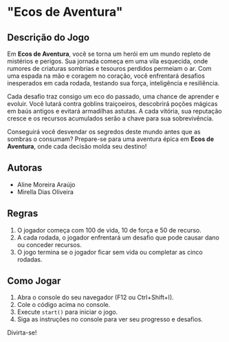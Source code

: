 # "Ecos de Aventura"

## Descrição do Jogo
Em **Ecos de Aventura**, você se torna um herói em um mundo repleto de mistérios e perigos. Sua jornada começa em uma vila esquecida, onde rumores de criaturas sombrias e tesouros perdidos permeiam o ar. Com uma espada na mão e coragem no coração, você enfrentará desafios inesperados em cada rodada, testando sua força, inteligência e resiliência.

Cada desafio traz consigo um eco do passado, uma chance de aprender e evoluir. Você lutará contra goblins traiçoeiros, descobrirá poções mágicas em baús antigos e evitará armadilhas astutas. A cada vitória, sua reputação cresce e os recursos acumulados serão a chave para sua sobrevivência.

Conseguirá você desvendar os segredos deste mundo antes que as sombras o consumam? Prepare-se para uma aventura épica em **Ecos de Aventura**, onde cada decisão molda seu destino!

## Autoras
- Aline Moreira Araújo
- Mirella Dias Oliveira

## Regras
1. O jogador começa com 100 de vida, 10 de força e 50 de recurso.
2. A cada rodada, o jogador enfrentará um desafio que pode causar dano ou conceder recursos.
3. O jogo termina se o jogador ficar sem vida ou completar as cinco rodadas.

## Como Jogar
1. Abra o console do seu navegador (F12 ou Ctrl+Shift+I).
2. Cole o código acima no console.
3. Execute `start()` para iniciar o jogo.
4. Siga as instruções no console para ver seu progresso e desafios.

Divirta-se!
